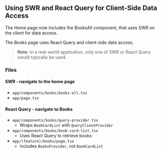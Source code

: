     
## Using SWR and React Query for Client-Side Data Access

The Home page now includes the BooksAll component, that uses SWR on the client for data access.

The Books page uses React Query and client-side data access.


> **Note**: In a real-world application, only one of SWR or React Query would typically be used.

### Files

#### SWR - navigate to the home page
- `app/components/books/books-all.tsx`
- `app/page.tsx`

#### React Query - navigate to Books
- `app/components/books/query-provider.tsx`
    - Wraps `BookCardList` with `QueryClientProvider`
- `app/components/books/book-card-list.tsx`
    - Uses React Query to retrieve books
- `app/(feature)/books/page.tsx`
    - includes `BooksProvider`, not `BookCardList`
    
